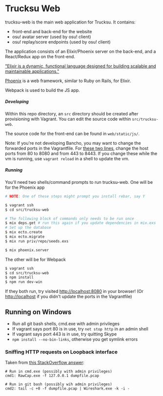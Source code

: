 # Trucksu Web

trucksu-web is the main web application for Trucksu. It contains:
- front-end and back-end for the website
- osu! avatar server (used by osu! client)
- osu! replay/score endpoints (used by osu! client)

The application consists of an Elixir/Phoenix server on the back-end, and a React/Redux app on the front-end.

["Elixir is a dynamic, functional language designed for building scalable and maintainable applications."](http://elixir-lang.org/)

[Phoenix](http://www.phoenixframework.org/) is a web framework, similar to Ruby on Rails, for Elixir.

Webpack is used to build the JS app.

##### Developing

Within this repo directory, an `src` directory should be created after provisioning with Vagrant. You can edit the source code within `src/trucksu-web`.

The source code for the front-end can be found in `web/static/js/`.

Note: If you're not developing Bancho, you may want to change the forwarded ports in the Vagrantfile. For [these two lines](https://github.com/justinsacbibit/trucksu-vagrant/blob/7297e4bb5f5e9ed5605d1f7442cfbb539a1bb166/Vagrantfile#L47-48), change the host ports from 80 to 8080 and from 443 to 8443. If you change these while the vm is running, use `vagrant reload` in a shell to update the vm.

##### Running

You'll need two shells/command prompts to run trucksu-web. One will be for the Phoenix app

```sh
# NOTE: One of these steps might prompt you install rebar, say Y

$ vagrant ssh
$ cd src/trucksu-web

# The following block of commands only needs to be run once
$ mix deps.get # run this again if you update dependencies in mix.exs
# Set up the database
$ mix ecto.create
$ mix ecto.migrate
$ mix run priv/repo/seeds.exs

$ mix phoenix.server
```

The other will be for Webpack

```sh
$ vagrant ssh
$ cd src/trucksu-web
$ npm install
$ npm run dev-win
```

If they both run, try visited [http://localhost:8080](http://localhost:8080) in your browser! (Or [http://localhost](http://localhost) if you didn't update the ports in the Vagrantfile)

## Running on Windows

- Run all git bash shells, cmd.exe with admin privileges
- If vagrant says port 80 is in use, try `net stop http` in an admin shell
- If vagrant says port 443 is in use, try quitting Skype
- `npm install --no-bin-links`, otherwise you get symlink errors

### Sniffing HTTP requests on Loopback interface

Taken from [this StackOverflow answer](http://www.netresec.com/?page=RawCap):

```
# Run in cmd.exe (possibly with admin privileges)
cmd1: RawCap.exe -f 127.0.0.1 dumpfile.pcap

# Run in git bash (possibly wih admin privileges)
cmd2: tail -c +0 -f dumpfile.pcap | Wireshark.exe -k -i -
```
